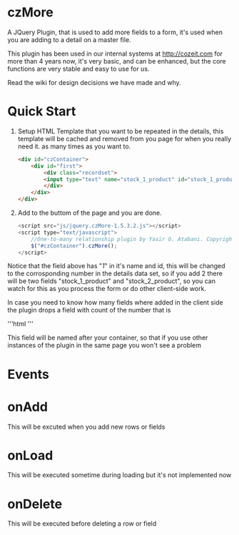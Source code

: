 czMore
======

A JQuery Plugin, that is used to add more fields to a form, it's used when you are adding to a detail on a master file.

This plugin has been used in our internal systems at http://cozeit.com for more than 4 years now, it's very basic, and can be enhanced, but the core functions are very stable and easy to use for us.

Read the wiki for design decisions we have made and why.

Quick Start
======
1. Setup HTML Template that you want to be repeated in the details, this template will be cached and removed from you page for when you really need it. as many times as you want to.

	```html
	<div id="czContainer">
		<div id="first">
			<div class="recordset">
			<input type="text" name="stock_1_product" id="stock_1_product" />
			</div>
		</div>
	</div>
	```
	
2. Add to the buttom of the page and you are done. 

	```javascript
	<script src="js/jquery.czMore-1.5.3.2.js"></script>
    <script type="text/javascript">
        //One-to-many relationship plugin by Yasir O. Atabani. Copyrights Reserved.
        $("#czContainer").czMore();
    </script>
	```


Notice that the field above has "_1_" in it's name and id, this will be changed to the corrosponding number in the details data set, so if you add 2 there will be two fields "stock_1_product" and "stock_2_product", so you can watch for this as you process the form or do other client-side work.

In case you need to know how many fields where added in the client side the plugin drops a field with count of the number that is 

'''html
<input id="czContainer_czMore_txtCount" name="czContainer_czMore_txtCount" type="hidden" value="0" size="5" />
'''

This field will be named after your container, so that if you use other instances of the plugin in the same page you won't see a problem

Events
======

# onAdd
  This will be excuted when you add new rows or fields
# onLoad
  This will be executed sometime during loading but it's not implemented now
# onDelete
  This will be executed before deleting a row or field
